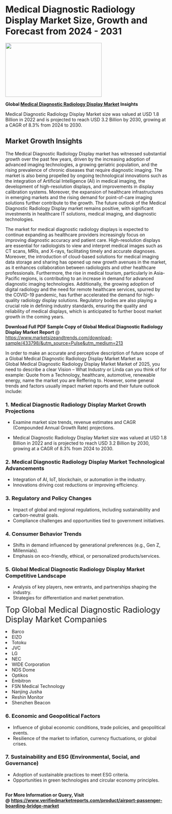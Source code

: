 <H1>Medical Diagnostic Radiology Display Market Size, Growth and Forecast from 2024 - 2031</H1><img class="aligncenter size-medium wp-image-584254" src="https://thirdeyenews.in/wp-content/uploads/2024/09/Global-Market-Research-300x168.jpeg" alt="" width="300" height="168" /><p><strong>Global&nbsp;<a href="https://www.marketsizeandtrends.com/download-sample/433798/&amp;utm_source=Pulse&amp;utm_medium=213">Medical Diagnostic Radiology Display Market</a> Insights</strong></p><p>Medical Diagnostic Radiology Display Market size was valued at USD 1.8 Billion in 2022 and is projected to reach USD 3.2 Billion by 2030, growing at a CAGR of 8.3% from 2024 to 2030.</p><p><h2>Market Growth Insights</h2> <p>The Medical Diagnostic Radiology Display market has witnessed substantial growth over the past few years, driven by the increasing adoption of advanced imaging technologies, a growing geriatric population, and the rising prevalence of chronic diseases that require diagnostic imaging. The market is also being propelled by ongoing technological innovations such as the integration of Artificial Intelligence (AI) in medical imaging, the development of high-resolution displays, and improvements in display calibration systems. Moreover, the expansion of healthcare infrastructures in emerging markets and the rising demand for point-of-care imaging solutions further contribute to the growth. The future outlook of the Medical Diagnostic Radiology Display market remains positive, with significant investments in healthcare IT solutions, medical imaging, and diagnostic technologies. </p> <p>The market for medical diagnostic radiology displays is expected to continue expanding as healthcare providers increasingly focus on improving diagnostic accuracy and patient care. High-resolution displays are essential for radiologists to view and interpret medical images such as CT scans, MRIs, and X-rays, facilitating timely and accurate diagnoses. Moreover, the introduction of cloud-based solutions for medical imaging data storage and sharing has opened up new growth avenues in the market, as it enhances collaboration between radiologists and other healthcare professionals. Furthermore, the rise in medical tourism, particularly in Asia-Pacific regions, is contributing to an increase in demand for advanced diagnostic imaging technologies. Additionally, the growing adoption of digital radiology and the need for remote healthcare services, spurred by the COVID-19 pandemic, has further accelerated the demand for high-quality radiology display solutions. Regulatory bodies are also playing a crucial role in defining industry standards, ensuring the quality and reliability of medical displays, which is anticipated to further boost market growth in the coming years.</p> <p></p><p><span class=""><strong>Download Full PDF Sample Copy of Global Medical Diagnostic Radiology Display Market Report</strong> @ <a href="https://www.marketsizeandtrends.com/download-sample/433798/&amp;utm_source=Pulse&amp;utm_medium=213" target="_blank">https://www.marketsizeandtrends.com/download-sample/433798/&amp;utm_source=Pulse&amp;utm_medium=213</a></span></p><p>In order to make an accurate and perceptive description of future scope of a Global&nbsp;Medical Diagnostic Radiology Display Market Market as Global&nbsp;Medical Diagnostic Radiology Display Market Market of 2025, you need to describe a clear Vision &ndash; What Industry or Linda can you think of for example: Quote from a Technology, healthcare, automotive, renewable energy, name the market you are Reffering to. However, some general trends and factors usually impact market reports and their future outlook include:</p><h3>1.&nbsp;<strong>Medical Diagnostic Radiology Display Market Growth Projections</strong></h3><ul><li>Examine market size trends, revenue estimates and CAGR (Compounded Annual Growth Rate) projections.</li><li><p>Medical Diagnostic Radiology Display Market size was valued at USD 1.8 Billion in 2022 and is projected to reach USD 3.2 Billion by 2030, growing at a CAGR of 8.3% from 2024 to 2030.</p></li></ul><h3>2.&nbsp;<strong>Medical Diagnostic Radiology Display Market Technological Advancements</strong></h3><ul><li>Integration of AI, IoT, blockchain, or automation in the industry.</li><li>Innovations driving cost reductions or improving efficiency.</li></ul><h3>3.&nbsp;<strong>Regulatory and Policy Changes</strong></h3><ul><li>Impact of global and regional regulations, including sustainability and carbon-neutral goals.</li><li>Compliance challenges and opportunities tied to government initiatives.</li></ul><h3>4.&nbsp;<strong>Consumer Behavior Trends</strong></h3><ul><li>Shifts in demand influenced by generational preferences (e.g., Gen Z, Millennials).</li><li>Emphasis on eco-friendly, ethical, or personalized products/services.</li></ul><h3>5.&nbsp;<strong>Global Medical Diagnostic Radiology Display Market Competitive Landscape</strong></h3><ul><li>Analysis of key players, new entrants, and partnerships shaping the industry.</li><li>Strategies for differentiation and market penetration.</li></ul><p data-pm-slice="1 1 []"><span style="color: inherit; font-family: inherit; font-size: 25px;">Top Global Medical Diagnostic Radiology Display Market Companies</span></p><div class="" data-test-id=""><p><li>Barco</li><li> EIZO</li><li> Totoku</li><li> JVC</li><li> LG</li><li> NEC</li><li> WIDE Corporation</li><li> NDS Dome</li><li> Optikos</li><li> Embitron</li><li> FSN Medical Technology</li><li> Nanjing Jusha</li><li> Reshin Monitor</li><li> Shenzhen Beacon</li></p></div><h3>6.&nbsp;<strong>Economic and Geopolitical Factors</strong></h3><ul><li>Influence of global economic conditions, trade policies, and geopolitical events.</li><li>Resilience of the market to inflation, currency fluctuations, or global crises.</li></ul><h3>7.&nbsp;<strong>Sustainability and ESG (Environmental, Social, and Governance)</strong></h3><ul><li>Adoption of sustainable practices to meet ESG criteria.</li><li>Opportunities in green technologies and circular economy principles.</li></ul><h2><strong style="font-size: 14px;">For More Information or Query, Visit @&nbsp;</strong><a style="background-color: #ffffff; font-size: 14px;" href="https://www.marketsizeandtrends.com/report/medical-diagnostic-radiology-display-market/" target="_blank">https://www.verifiedmarketreports.com/product/airport-passenger-boarding-bridge-market</a></h2>
